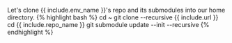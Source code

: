 Let's clone {{ include.env_name }}'s repo and its submodules into our home directory.
{% highlight bash %}
cd ~
git clone --recursive {{ include.url }}
cd {{ include.repo_name }}
git submodule update --init --recursive
{% endhighlight %}
